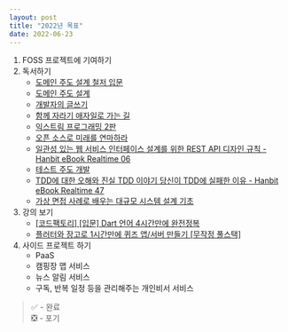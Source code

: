 ```yaml
---
layout: post
title: "2022년 목표"
date: 2022-06-23
---
```


1. FOSS 프로젝트에 기여하기
2. 독서하기
    * [도메인 주도 설계 철저 입문](http://www.yes24.com/Product/Goods/93384475)
    * [도메인 주도 설계](http://www.yes24.com/Product/Goods/5312881)
    * [개발자의 글쓰기](http://www.yes24.com/Product/Goods/79378905)
    * [함께 자라기 애자일로 가는 길](http://www.yes24.com/Product/Goods/67350256)
    * [익스트림 프로그래밍 2판](http://www.yes24.com/Product/Goods/2126201)
    * [오픈 소스로 미래를 연마하라](http://www.yes24.com/Product/Goods/80093196)
    * [일관성 있는 웹 서비스 인터페이스 설계를 위한 REST API 디자인 규칙 - Hanbit eBook Realtime 06](http://www.yes24.com/Product/Goods/17945500)
    * [테스트 주도 개발](http://www.yes24.com/Product/Goods/12246033)
    * [TDD에 대한 오해와 진실 TDD 이야기 당신이 TDD에 실패한 이유 - Hanbit eBook Realtime 47](http://www.yes24.com/Product/Goods/17942905)
    * [가상 면접 사례로 배우는 대규모 시스템 설계 기초](http://www.yes24.com/Product/Goods/102819435)
3. 강의 보기
    * [[코드팩토리] [입문] Dart 언어 4시간만에 완전정복](https://www.inflearn.com/course/dart-%EC%96%B8%EC%96%B4-%EC%9E%85%EB%AC%B8)
    * [플러터와 장고로 1시간만에 퀴즈 앱/서버 만들기 [무작정 풀스택]](https://www.inflearn.com/course/%ED%94%8C%EB%9F%AC%ED%84%B0-%EC%9E%A5%EA%B3%A0-%ED%80%B4%EC%A6%88%EC%95%B1-%EC%84%9C%EB%B2%84-%ED%92%80%EC%8A%A4%ED%83%9D)
4. 사이드 프로젝트 하기
    * PaaS
    * 캠핑장 맵 서비스
    * 뉴스 알림 서비스
    * 구독, 반복 일정 등을 관리해주는 개인비서 서비스


> ✅ - 완료  
> ❎ - 포기 
